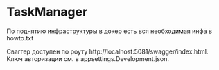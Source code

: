 # TaskManager

По поднятию инфраструктуры в докер есть вся необходимая инфа в howto.txt

Сваггер доступен по роуту http://localhost:5081/swagger/index.html. Ключ авторизации см. в appsettings.Development.json.
